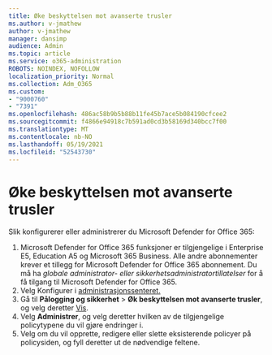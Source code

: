 ```yaml
---
title: Øke beskyttelsen mot avanserte trusler
ms.author: v-jmathew
author: v-jmathew
manager: dansimp
audience: Admin
ms.topic: article
ms.service: o365-administration
ROBOTS: NOINDEX, NOFOLLOW
localization_priority: Normal
ms.collection: Adm_O365
ms.custom:
- "9000760"
- "7391"
ms.openlocfilehash: 486ac58b9b5b88b11fe45b7ace5b084190cfcee2
ms.sourcegitcommit: f4866e94918c7b591ad0cd3b58169d340bcc7f00
ms.translationtype: MT
ms.contentlocale: nb-NO
ms.lasthandoff: 05/19/2021
ms.locfileid: "52543730"
---
```

# <a name="increase-protection-from-advanced-threats"></a>Øke beskyttelsen mot avanserte trusler

Slik konfigurerer eller administrerer du Microsoft Defender for Office 365:

1. Microsoft Defender for Office 365 funksjoner er tilgjengelige i Enterprise E5, Education A5 og Microsoft 365 Business. Alle andre abonnementer krever et tillegg for Microsoft Defender for Office 365 abonnement. Du må ha *globale administrator- eller* *sikkerhetsadministratortillatelser* for å få tilgang til Microsoft Defender for Office 365.
2. Velg Konfigurer i [administrasjonssenteret.](https://go.microsoft.com/fwlink/p/?linkid=2075721)
3. Gå til **Pålogging og sikkerhet**  >  **Øk beskyttelsen mot avanserte trusler**, og velg deretter [Vis](https://go.microsoft.com/fwlink/?linkid=2109302).
4. Velg **Administrer**, og velg deretter hvilken av de tilgjengelige policytypene du vil gjøre endringer i.
5. Velg om du vil opprette, redigere eller slette eksisterende policyer på policysiden, og fyll deretter ut de nødvendige feltene.
